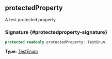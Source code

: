 ## protectedProperty

A test protected property.

### Signature {#protectedproperty-signature}

```typescript
protected readonly protectedProperty: TestEnum;
```

**Type:** [TestEnum](docs/test-suite-a/testenum-enum)
